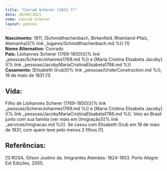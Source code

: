 ```yaml
---
title: "Conrad Scherer (1811-?)"
data: 10/04/2021
nome: Conrad Scherer
layout: pessoa
---
```


**Nascimento:** 1811, [Schmidthachenbach, Birkenfeld, Rheinland-Pfalz, Alemanha]({% link _lugares/Schmidthachenbach.md %}) [1]<br/>
**Nome Alternativo:** Conrado<br/>
**Pais:** [Johannes Scherer (1769-1850)]({% link _pessoas/SchererJohannes1769.md %}) e [Maria Cristina Elisabeta Jacoby]({% link _pessoas/JacobyMariaCristinaElisabeta1786.md %})<br/>
**Casamento:** [Elisabeth Grub]({% link _pessoas/UnderConstruction.md %}), 19 de maio de 1831 [1]<br/>

## Vida:

Filho de [Johannes Scherer (1769-1850)]({% link _pessoas/SchererJohannes1769.md %}) e [Maria Cristina Elisabeta Jacoby]({% link _pessoas/JacobyMariaCristinaElisabeta1786.md %}). Veio ao Brasil junto com sua familia (ver mais em [Imigração]({% link _services/imigracao.md %})).
Se casou com Elisabeth Grub em 19 de maio de 1831, com quem teve pelo menos 2 filhos [1].



## Referências:

[1] ROSA, Gilson Justino da. Imigrantes Alemães: 1824-1853. Porto Alegre: Est Edições, 2005.